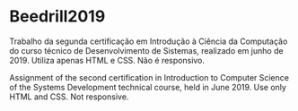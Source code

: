 # Beedrill2019
Trabalho da segunda certificação em Introdução à Ciência da Computação do curso técnico de Desenvolvimento de Sistemas, realizado em junho de 2019. Utiliza apenas HTML e CSS. Não é responsivo.

Assignment of the second certification in Introduction to Computer Science of the Systems Development technical course, held in June 2019. Use only HTML and CSS. Not responsive.
